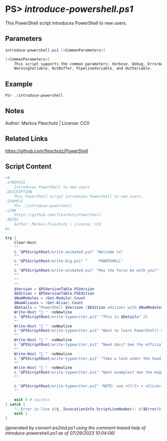 PS> *introduce-powershell.ps1*
====================

This PowerShell script introduces PowerShell to new users.

Parameters
----------
```powershell
introduce-powershell.ps1 [<CommonParameters>]

[<CommonParameters>]
    This script supports the common parameters: Verbose, Debug, ErrorAction, ErrorVariable, WarningAction, 
    WarningVariable, OutBuffer, PipelineVariable, and OutVariable.
```

Example
-------
```powershell
PS> ./introduce-powershell

```

Notes
-----
Author: Markus Fleschutz | License: CC0

Related Links
-------------
https://github.com/fleschutz/PowerShell

Script Content
--------------
```powershell
<#
.SYNOPSIS
	Introduces PowerShell to new users
.DESCRIPTION
	This PowerShell script introduces PowerShell to new users.
.EXAMPLE
	PS> ./introduce-powershell
.LINK
	https://github.com/fleschutz/PowerShell
.NOTES
	Author: Markus Fleschutz | License: CC0
#>

try {
	Clear-Host
	""
	& "$PSScriptRoot/write-animated.ps1" "Welcome to"
	""
	& "$PSScriptRoot/write-big.ps1" "     POWERSHELL"
	""
	& "$PSScriptRoot/write-animated.ps1" "May the force be with you!"
	""
	""
	""
	$Version = $PSVersionTable.PSVersion
	$Edition = $PSVersionTable.PSEdition
	$NumModules = (Get-Module).Count
	$NumAliases = (Get-Alias).Count
	$Details = "PowerShell $Version ($Edition edition) with $NumModules modules and $NumAliases aliases"
	Write-Host "🔸 " -noNewline
	& "$PSScriptRoot/write-typewriter.ps1" "This is $Details" 25
	""
	Write-Host "🔸 " -noNewline
	& "$PSScriptRoot/write-typewriter.ps1" "Want to learn PowerShell? See the tutorials at: https://www.guru99.com/powershell-tutorial.html" 25
	""
	Write-Host "🔸 " -noNewline
	& "$PSScriptRoot/write-typewriter.ps1" "Need docs? See the official documentation at: https://docs.microsoft.com/en-us/powershell" 25
	""
	Write-Host "🔸 " -noNewline
	& "$PSScriptRoot/write-typewriter.ps1" "Take a look under the hood and visit the PowerShell Github repository at: https://github.com/PowerShell/PowerShell" 25
	""
	Write-Host "🔸 " -noNewline
	& "$PSScriptRoot/write-typewriter.ps1" "Want examples? See the mega collection of PowerShell scripts at: https://github.com/fleschutz/PowerShell" 25
	""

	& "$PSScriptRoot/write-typewriter.ps1" "NOTE: use <Ctrl> + <Click> to follow the links above and HAVE FUN!" 20
	""

	exit 0 # success
} catch {
	"⚠️ Error in line $($_.InvocationInfo.ScriptLineNumber): $($Error[0])"
	exit 1
}
```

*(generated by convert-ps2md.ps1 using the comment-based help of introduce-powershell.ps1 as of 07/29/2023 10:04:06)*

